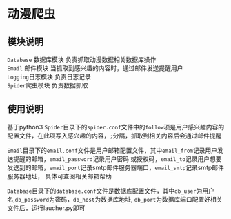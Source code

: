 # 动漫爬虫

## 模块说明
`Database` 数据库模块 负责抓取动漫数据相关数据库操作 <br>
`Email` 邮件模块 当抓取到感兴趣的内容时，通过邮件发送提醒用户 <br>
`Logging`日志模块 负责日志记录 <br>
`Spider`爬虫模块 负责数据抓取 <br>

## 使用说明
基于python3
`Spider`目录下的`spider.conf`文件中的`follow`项是用户感兴趣内容的配置文件，在此项写入感兴趣的内容，`;`分隔，抓取到相关内容后会通过邮件提醒 <br>

`Email`目录下的`email.conf`文件是用户邮箱配置文件，其中`email_from`记录用户发送提醒的邮箱，`email_password`记录用户密码
或授权码，`email_to`记录用户想要发送到的邮箱，`email_port`记录smtp邮件服务器端口，`email_smtp`记录smtp邮件服务器地址，
具体可查阅相关邮箱帮助 <br>

`Database`目录下的`database.conf`文件是数据库配置文件，其中`db_user`为用户名,`db_password`为密码，`db_host`为数据库地址,
`db_port`为数据库端口配置好相关文件后，运行laucher.py即可 <br>
